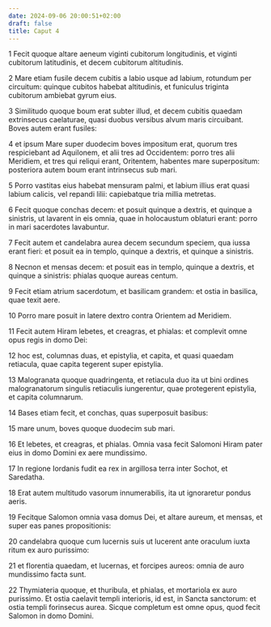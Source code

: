 ```yaml
---
date: 2024-09-06 20:00:51+02:00
draft: false
title: Caput 4
---
```





1 Fecit quoque altare aeneum viginti cubitorum longitudinis, et viginti cubitorum latitudinis, et decem cubitorum altitudinis.

2 Mare etiam fusile decem cubitis a labio usque ad labium, rotundum per circuitum: quinque cubitos habebat altitudinis, et funiculus triginta cubitorum ambiebat gyrum eius.

3 Similitudo quoque boum erat subter illud, et decem cubitis quaedam extrinsecus caelaturae, quasi duobus versibus alvum maris circuibant. Boves autem erant fusiles:

4 et ipsum Mare super duodecim boves impositum erat, quorum tres respiciebant ad Aquilonem, et alii tres ad Occidentem: porro tres alii Meridiem, et tres qui reliqui erant, Oritentem, habentes mare superpositum: posteriora autem boum erant intrinsecus sub mari.

5 Porro vastitas eius habebat mensuram palmi, et labium illius erat quasi labium calicis, vel repandi lilii: capiebatque tria millia metretas.

6 Fecit quoque conchas decem: et posuit quinque a dextris, et quinque a sinistris, ut lavarent in eis omnia, quae in holocaustum oblaturi erant: porro in mari sacerdotes lavabuntur.

7 Fecit autem et candelabra aurea decem secundum speciem, qua iussa erant fieri: et posuit ea in templo, quinque a dextris, et quinque a sinistris.

8 Necnon et mensas decem: et posuit eas in templo, quinque a dextris, et quinque a sinistris: phialas quoque aureas centum.

9 Fecit etiam atrium sacerdotum, et basilicam grandem: et ostia in basilica, quae texit aere.

10 Porro mare posuit in latere dextro contra Orientem ad Meridiem.

11 Fecit autem Hiram lebetes, et creagras, et phialas: et complevit omne opus regis in domo Dei:

12 hoc est, columnas duas, et epistylia, et capita, et quasi quaedam retiacula, quae capita tegerent super epistylia.

13 Malogranata quoque quadringenta, et retiacula duo ita ut bini ordines malogranatorum singulis retiaculis iungerentur, quae protegerent epistylia, et capita columnarum.

14 Bases etiam fecit, et conchas, quas superposuit basibus:

15 mare unum, boves quoque duodecim sub mari.

16 Et lebetes, et creagras, et phialas. Omnia vasa fecit Salomoni Hiram pater eius in domo Domini ex aere mundissimo.

17 In regione Iordanis fudit ea rex in argillosa terra inter Sochot, et Saredatha.

18 Erat autem multitudo vasorum innumerabilis, ita ut ignoraretur pondus aeris.

19 Fecitque Salomon omnia vasa domus Dei, et altare aureum, et mensas, et super eas panes propositionis:

20 candelabra quoque cum lucernis suis ut lucerent ante oraculum iuxta ritum ex auro purissimo:

21 et florentia quaedam, et lucernas, et forcipes aureos: omnia de auro mundissimo facta sunt.

22 Thymiateria quoque, et thuribula, et phialas, et mortariola ex auro purissimo. Et ostia caelavit templi interioris, id est, in Sancta sanctorum: et ostia templi forinsecus aurea. Sicque completum est omne opus, quod fecit Salomon in domo Domini.

